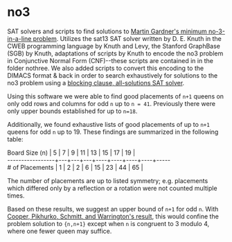 # no3
SAT solvers and scripts to find solutions to [Martin Gardner's minimum no-3-in-a-line problem](https://arxiv.org/abs/1206.5350). Utilizes the sat13 SAT solver written by D. E. Knuth in the CWEB programming language by Knuth and Levy, the Stanford GraphBase (SGB) by Knuth, adaptations of scripts by Knuth to encode the no3 problem in Conjunctive Normal Form (CNF)--these scripts are contained in in the folder nothree. We also added scripts to convert this encoding to the DIMACS format & back in order to search exhaustively for solutions to the no3 problem using a [blocking clause, all-solutions SAT solver](https://arxiv.org/abs/1510.00523).

Using this software we were able to find good placements of `n+1` queens on only odd rows and columns for odd `n` up to `n = 41`. Previously there were only upper bounds established for up to `n=18`.

Additionally, we found exhaustive lists of good placements of up to `n+1` queens for odd `n` up to 19. These findings are summarized in the following table:

Board Size (n)   | 5 | 7 | 9 | 11 | 13 | 15 | 17 | 19 |  
-----------------+---+---+---+----+----+----+----+-----   
\# of Placements | 1 | 2 | 2 | 6  | 15 | 23 | 44 | 65 |

The number of placements are up to listed symmetry; e.g. placements which differed only by a reflection or a rotation were not counted multiple times.

Based on these results, we suggest an upper bound of `n+1` for odd `n`. With [Cooper, Pikhurko, Schmitt, and Warrington's result](https://arxiv.org/abs/1206.5350), this would confine the problem solution to `{n,n+1}` except when `n` is congruent to 3 modulo 4, where one fewer queen may suffice.

